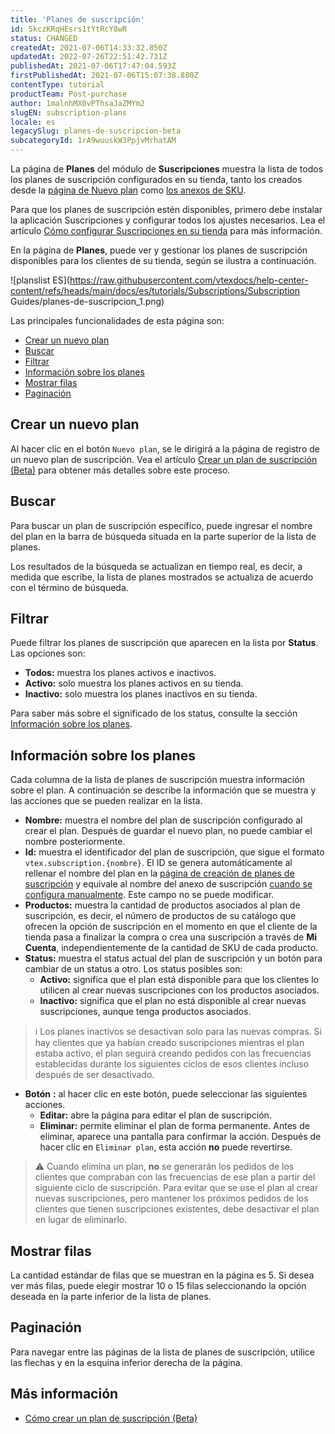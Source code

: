 ```yaml
---
title: 'Planes de suscripción'
id: 5kczKRqHEsrs1tYtRcY8wR
status: CHANGED
createdAt: 2021-07-06T14:33:32.850Z
updatedAt: 2022-07-26T22:51:42.731Z
publishedAt: 2021-07-06T17:47:04.593Z
firstPublishedAt: 2021-07-06T15:07:38.880Z
contentType: tutorial
productTeam: Post-purchase
author: 1malnhMX0vPThsaJaZMYm2
slugEN: subscription-plans
locale: es
legacySlug: planes-de-suscripcion-beta
subcategoryId: 1rA9wuuskW3PpjvMrhatAM
---
```


La página de **Planes** del módulo de **Suscripciones** muestra la lista de todos los planes de suscripción configurados en su tienda, tanto los creados desde la [página de Nuevo plan](https://help.vtex.com/es/tutorial/como-criar-um-plano-de-assinatura-beta--1qGRoFczm98Wgt81f9mUqC) como [los anexos de SKU](https://help.vtex.com/es/tutorial/como-criar-um-anexo-de-assinatura--2bUuKyPflA8cOGLv8OvaKK). 

Para que los planes de suscripción estén disponibles, primero debe instalar la aplicación Suscripciones y configurar todos los ajustes necesarios. Lea el artículo [Cómo configurar Suscripciones en su tienda](https://help.vtex.com/es/tutorial/como-configurar-assinaturas--1FA9dfE7vJqxBna9Nft5Sj) para más información.

En la página de **Planes**, puede ver y gestionar los planes de suscripción disponibles para los clientes de su tienda, según se ilustra a continuación.

![planslist ES](https://raw.githubusercontent.com/vtexdocs/help-center-content/refs/heads/main/docs/es/tutorials/Subscriptions/Subscription Guides/planes-de-suscripcion_1.png)

Las principales funcionalidades de esta página son:

* [Crear un nuevo plan](#crear-un-nuevo-plan)
* [Buscar](#buscar)
* [Filtrar](#filtrar)
* [Información sobre los planes](#informacion-sobre-los-planes)
* [Mostrar filas](#mostrar-filas)
* [Paginación](#paginacion)

## Crear un nuevo plan

Al hacer clic en el botón `Nuevo plan`, se le dirigirá a la página de registro de un nuevo plan de suscripción. Vea el artículo [Crear un plan de suscripción (Beta)](https://help.vtex.com/es/tutorial/como-criar-um-plano-de-assinatura-beta--1qGRoFczm98Wgt81f9mUqC) para obtener más detalles sobre este proceso.

## Buscar

Para buscar un plan de suscripción específico, puede ingresar el nombre del plan en la barra de búsqueda situada en la parte superior de la lista de planes.

Los resultados de la búsqueda se actualizan en tiempo real, es decir, a medida que escribe, la lista de planes mostrados se actualiza de acuerdo con el término de búsqueda.

## Filtrar

Puede filtrar los planes de suscripción que aparecen en la lista por **Status**. Las opciones son:

* **Todos:** muestra los planes activos e inactivos.
* **Activo:** solo muestra los planes activos en su tienda.
* **Inactivo:** solo muestra los planes inactivos en su tienda.

Para saber más sobre el significado de los status, consulte la sección [Información sobre los planes](#informacion-sobre-los-planes).

## Información sobre los planes

Cada columna de la lista de planes de suscripción muestra información sobre el plan. A continuación se describe la información que se muestra y las acciones que se pueden realizar en la lista.

* **Nombre:** muestra el nombre del plan de suscripción configurado al crear el plan. Después de guardar el nuevo plan, no puede cambiar el nombre posteriormente.
* **Id:** muestra el identificador del plan de suscripción, que sigue el formato `vtex.subscription.{nombre}`. El ID se genera automáticamente al rellenar el nombre del plan en la [página de creación de planes de suscripción](https://help.vtex.com/es/tutorial/como-criar-um-plano-de-assinatura-beta--1qGRoFczm98Wgt81f9mUqC) y equivale al nombre del anexo de suscripción [cuando se configura manualmente](https://help.vtex.com/es/tutorial/como-criar-um-anexo-de-assinatura--2bUuKyPflA8cOGLv8OvaKK). Este campo no se puede modificar.
* **Productos:** muestra la cantidad de productos asociados al plan de suscripción, es decir, el número de productos de su catálogo que ofrecen la opción de suscripción en el momento en que el cliente de la tienda pasa a finalizar la compra o crea una suscripción a través de __Mi Cuenta__, independientemente de la cantidad de SKU de cada producto.
* **Status:** muestra el status actual del plan de suscripción y un botón <i class="fa-toggle-on"></i> para cambiar de un status a otro. Los status posibles son:
    * **Activo:** significa que el plan está disponible para que los clientes lo utilicen al crear nuevas suscripciones con los productos asociados.
    * **Inactivo:** significa que el plan no está disponible al crear nuevas suscripciones, aunque tenga productos asociados.

>ℹ️ Los planes inactivos se desactivan solo para las nuevas compras. Si hay clientes que ya habían creado suscripciones mientras el plan estaba activo, el plan seguirá creando pedidos con las frecuencias establecidas durante los siguientes ciclos de esos clientes incluso después de ser desactivado.

* **Botón** <i class="fas fa-ellipsis-v"></i>**:** al hacer clic en este botón, puede seleccionar las siguientes acciones.
    * **Editar:** abre la página para editar el plan de suscripción.
    * **Eliminar:** permite eliminar el plan de forma permanente. Antes de eliminar, aparece una pantalla para confirmar la acción. Después de hacer clic en `Eliminar plan`, esta acción **no** puede revertirse.

>⚠️ Cuando elimina un plan, **no** se generarán los pedidos de los clientes que compraban con las frecuencias de ese plan a partir del siguiente ciclo de suscripción. Para evitar que se use el plan al crear nuevas suscripciones, pero mantener los próximos pedidos de los clientes que tienen suscripciones existentes, debe desactivar el plan en lugar de eliminarlo.

## Mostrar filas

La cantidad estándar de filas que se muestran en la página es 5. Si desea ver más filas, puede elegir mostrar 10 o 15 filas seleccionando la opción deseada en la parte inferior de la lista de planes.

## Paginación

Para navegar entre las páginas de la lista de planes de suscripción, utilice las flechas <i class="fas fa-chevron-left"></i> y <i class="fas fa-chevron-right"></i> en la esquina inferior derecha de la página.

## Más información

* [Cómo crear un plan de suscripción (Beta)](https://help.vtex.com/es/tutorial/como-criar-um-plano-de-assinatura-beta--1qGRoFczm98Wgt81f9mUqC)
